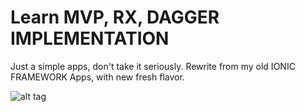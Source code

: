 Learn MVP, RX, DAGGER IMPLEMENTATION
==============================

Just a simple apps, don't take it seriously.
Rewrite from my old IONIC FRAMEWORK Apps, with new fresh flavor.

![alt tag](https://raw.githubusercontent.com/username/projectname/branch/path/to/img.png)